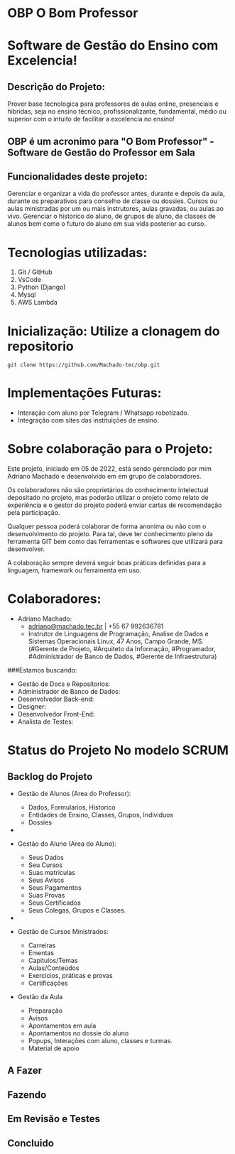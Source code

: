 # OBP O Bom Professor

# Software de Gestão do Ensino com Excelencia! 

## Descrição do Projeto: 
Prover base tecnologica para professores de aulas online, presenciais e hibridas, seja no ensino técnico, profissionalizante, fundamental, médio ou superior com o intuito de facilitar a excelencia no ensino! 

## OBP é um acronimo para "O Bom Professor" - Software de Gestão do Professor em Sala

## Funcionalidades deste projeto: 

Gerenciar e organizar a vida do professor antes, durante e depois da aula, durante os preparativos para conselho de classe ou dossies. Cursos ou aulas ministradas por um ou mais instrutores, aulas gravadas, ou aulas ao vivo. Gerenciar o historico do aluno, de grupos de aluno, de classes de alunos bem como o futuro do aluno em sua vida posterior ao curso.

# Tecnologias utilizadas:

1. Git / GitHub
2. VsCode
3. Python (Django)
4. Mysql
5. AWS Lambda

# Inicialização: Utilize a clonagem do repositorio

    git clone https://github.com/Machado-tec/obp.git

# Implementações Futuras:

- Interação com aluno por Telegram / Whatsapp robotizado. 
- Integração com sites das instituições de ensino.
  
# Sobre colaboração para o Projeto: 

Este projeto, iniciado em 05 de 2022, está sendo gerenciado por mim Adriano Machado e desenvolvido em em grupo de colaboradores. 

Os colaboradores não são proprietários do conhecimento intelectual depositado no projeto, mas poderão utilizar o projeto como relato de experiência e o gestor do projeto poderá enviar cartas de recomendação pela participação.     

Qualquer pessoa poderá colaborar de forma anonima ou não com o desenvolvimento do projeto. Para tal, deve ter conhecimento pleno da ferramenta GIT bem como das ferramentas e softwares que utilizará para desenvolver. 
    
A colaboração sempre deverá seguir boas práticas definidas para a linguagem, framework ou ferramenta em uso. 

# Colaboradores: 
- Adriano Machado: 
  - adriano@machado.tec.br | +55 67 992636781
  - Instrutor de Linguagens de Programação, Analise de Dados e Sistemas Operacionais Linux, 47 Anos, Campo Grande, MS. 
(#Gerente de Projeto, #Arquiteto da Informação, #Programador, #Administrador de Banco de Dados, #Gerente de Infraestrutura)

###Estamos buscando: 

- Gestão de Docs e Repositorios: 
- Administrador de Banco de Dados: 
- Desenvolvedor Back-end:
- Designer: 
- Desenvolvedor Front-End:
- Analista de Testes:


# Status do Projeto No modelo SCRUM

## Backlog do Projeto

- Gestão de Alunos (Area do Professor):
  - Dados, Formularios, Historico
  - Entidades de Ensino, Classes, Grupos, Individuos
  - Dossies 
- 
- Gestão do Aluno (Area do Aluno):
  - Seus Dados
  - Seu Cursos
  - Suas matriculas
  - Seus Avisos
  - Seus Pagamentos
  - Suas Provas 
  - Seus Certificados
  - Seus Colegas, Grupos e Classes. 
- 
- Gestão de Cursos Ministrados:
  - Carreiras
  - Ementas
  - Capitulos/Temas
  - Aulas/Conteúdos
  - Exercicios, práticas e provas
  - Certificações
  
- Gestão da Aula
  - Preparação
  - Avisos
  - Apontamentos em aula
  - Apontamentos no dossie do aluno
  - Popups, Interações com aluno, classes e turmas.
  - Material de apoio 

## A Fazer

## Fazendo

## Em Revisão e Testes

## Concluido

